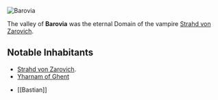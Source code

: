 ![Barovia](https://i0.wp.com/elementalbeacon.com/wp-content/uploads/2020/05/map-of-barovia-with-travel-times-curse-of-strahd.jpg?w=1792&ssl=1)

The valley of **Barovia** was the eternal Domain of the vampire [Strahd von Zarovich](Characters/Prime%20Entities/Strahd). 

## Notable Inhabitants
- [Strahd von Zarovich](Characters/Prime%20Entities/Strahd). 
- [Yharnam of Ghent](Characters/Heroes/Yharnam)
* [[Bastian]]